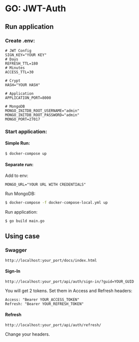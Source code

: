 # GO: JWT-Auth

## Run application

### Create .env:

```
# JWT Config
SIGN_KEY="YOUR KEY"
# Days
REFRESH_TTL=180
# Minutes
ACCESS_TTL=30

# Crypt
HASH="YOUR HASH"

# Application
APPLICATION_PORT=8000

# MongoDB
MONGO_INITDB_ROOT_USERNAME="admin"
MONGO_INITDB_ROOT_PASSWORD="admin"
MONGO_PORT=27017
```

### Start application:

#### Simple Run:

```bash
$ docker-compose up
```

#### Separate run:

Add to env:
```
MONGO_URL="YOUR URL WITH CREDENTIALS"
```

Run MongoDB:

```bash
$ docker-compose -f docker-compose-local.yml up
```

Run application:

```bash
$ go build main.go
```

## Using case

### Swagger
```
http://localhost:your_port/docs/index.html
```

#### Sign-In
```
http://localhost:your_port/api/auth/sign-in/?guid=YOUR_GUID
```

You will get 2 tokens. Set them in Access and Refresh headers:
```
Access: "Bearer YOUR_ACCESS_TOKEN"
Refresh: "Bearer YOUR_REFRESH_TOKEN"
```

#### Refresh
```
http://localhost:your_port/api/auth/refresh/
```

Change your headers.
